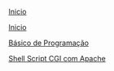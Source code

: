 [Inicio](../README.md)

[Inicio](../README.md)

[Básico de Programação](./01-PROGRAMACAO.md)

[Shell Script CGI com Apache](./03-CGI.md)